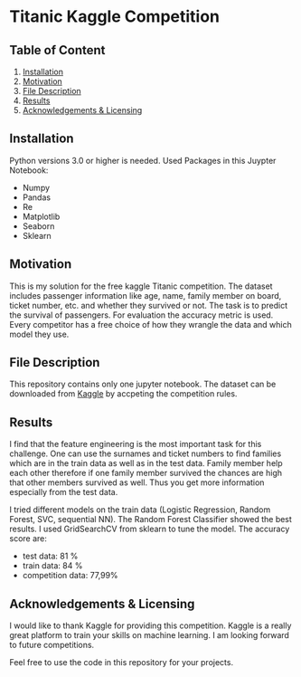
# Titanic Kaggle Competition

## Table of Content

1. [Installation](#installation)
2. [Motivation](#motivation)
3. [File Description](#description)
4. [Results](#results)
5. [Acknowledgements & Licensing](#acknowledgements--licensing)

## Installation <a name="installation"/>

Python versions 3.0 or higher is needed. Used Packages in this Juypter Notebook:

- Numpy
- Pandas
- Re
- Matplotlib
- Seaborn
- Sklearn

## Motivation <a name="motivation"/>

This is my solution for the free kaggle Titanic competition. The dataset includes passenger information
like age, name, family member on board, ticket number, etc. and whether they survived or not.
The task is to predict the survival of passengers. For evaluation the accuracy metric is used. Every
competitor has a free choice of how they wrangle the data and which model they use.

## File Description <a name="description"/>

This repository contains only one jupyter notebook. The dataset can be downloaded from [Kaggle](https://www.kaggle.com/competitions/titanic/data) by accpeting the competition rules.

## Results <a name="results"/>

I find that the feature engineering is the most important task for this challenge. One can use the surnames and
ticket numbers to find families which are in the train data as well as in the test data. Family member help each
other therefore if one family member survived the chances are high that other members survived as well. Thus you
get more information especially from the test data.

I tried different models on the train data (Logistic Regression, Random Forest, SVC, sequential NN).
The Random Forest Classifier showed the best results. I used GridSearchCV from sklearn to tune the model.
The accuracy score are:

- test data: 81 %
- train data: 84 %
- competition data: 77,99%

## Acknowledgements & Licensing <a name="acknowledgements--licensing"/>

I would like to thank Kaggle for providing this competition. Kaggle is a really great platform to train your skills on machine learning. I am looking forward to future competitions.

Feel free to use the code in this repository for your projects.
